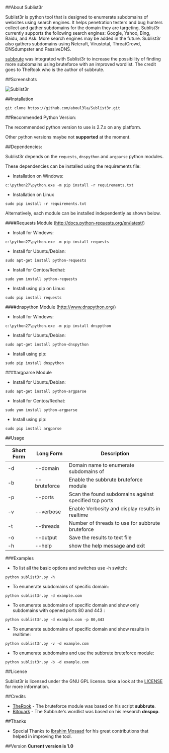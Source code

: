 ##About Sublist3r 

Sublist3r is python tool that is designed to enumerate subdomains of websites using search engines. It helps penetration testers and bug hunters collect and gather subdomains for the domain they are targeting. Sublist3r currently supports the following search engines: Google, Yahoo, Bing, Baidu, and Ask. More search engines may be added in the future. Sublist3r also gathers subdomains using Netcraft, Virustotal, ThreatCrowd, DNSdumpster and PassiveDNS.

[subbrute](https://github.com/TheRook/subbrute) was integrated with Sublist3r to increase the possibility of finding more subdomains using bruteforce with an improved wordlist. The credit goes to TheRook who is the author of subbrute.

##Screenshots

![Sublist3r](http://www.secgeek.net/images/Sublist3r.png "Sublist3r in action")


##Installation

```
git clone https://github.com/aboul3la/Sublist3r.git
```

##Recommended Python Version:

The recommended python version to use is 2.7.x on any platform.

Other python versions maybe not **supported** at the moment.

##Dependencies:

Sublist3r depends on the `requests`, `dnspython` and `argparse` python modules.

These dependencies can be installed using the requirements file:

- Installation on Windows:
```
c:\python27\python.exe -m pip install -r requirements.txt
```

- Installation on Linux
```
sudo pip install -r requirements.txt
```

Alternatively, each module can be installed independently as shown below.

####Requests Module (http://docs.python-requests.org/en/latest/)

- Install for Windows:
```
c:\python27\python.exe -m pip install requests
```

- Install for Ubuntu/Debian:
```
sudo apt-get install python-requests
```

- Install for Centos/Redhat:
```
sudo yum install python-requests
```

- Install using pip on Linux:
```
sudo pip install requests
```

####dnspython Module (http://www.dnspython.org/)

- Install for Windows:
```
c:\python27\python.exe -m pip install dnspython
```

- Install for Ubuntu/Debian:
```
sudo apt-get install python-dnspython
```

- Install using pip:
```
sudo pip install dnspython
```

####argparse Module

- Install for Ubuntu/Debian:
```
sudo apt-get install python-argparse
```

- Install for Centos/Redhat:
```
sudo yum install python-argparse
``` 

- Install using pip:
```
sudo pip install argparse
```

##Usage

Short Form    | Long Form     | Description
------------- | ------------- |-------------
-d            | --domain      | Domain name to enumerate subdomains of
-b            | --bruteforce  | Enable the subbrute bruteforce module
-p            | --ports       | Scan the found subdomains against specified tcp ports
-v            | --verbose     | Enable Verbosity and display results in realtime
-t            | --threads     | Number of threads to use for subbrute bruteforce
-o            | --output      | Save the results to text file
-h            | --help        | show the help message and exit

###Examples

* To list all the basic options and switches use -h switch:

```python sublist3r.py -h```

* To enumerate subdomains of specific domain:

``python sublist3r.py -d example.com``

* To enumerate subdomains of specific domain and show only subdomains with opened ports 80 and 443 :

``python sublist3r.py -d example.com -p 80,443``

* To enumerate subdomains of specific domain and show results in realtime:

``python sublist3r.py -v -d example.com``

* To enumerate subdomains and use the subbrute bruteforce module:

``python sublist3r.py -b -d example.com``

##License

Sublist3r is licensed under the GNU GPL license. take a look at the [LICENSE](https://github.com/aboul3la/Sublist3r/blob/master/LICENSE) for more information.


##Credits

* [TheRook](https://github.com/TheRook) - The bruteforce module was based on his script **subbrute**. 
* [Bitquark](https://github.com/bitquark) - The Subbrute's wordlist was based on his research **dnspop**. 

##Thanks

* Special Thanks to [Ibrahim Mosaad](https://twitter.com/ibrahim_mosaad) for his great contributions that helped in improving the tool.

##Version
**Current version is 1.0**
